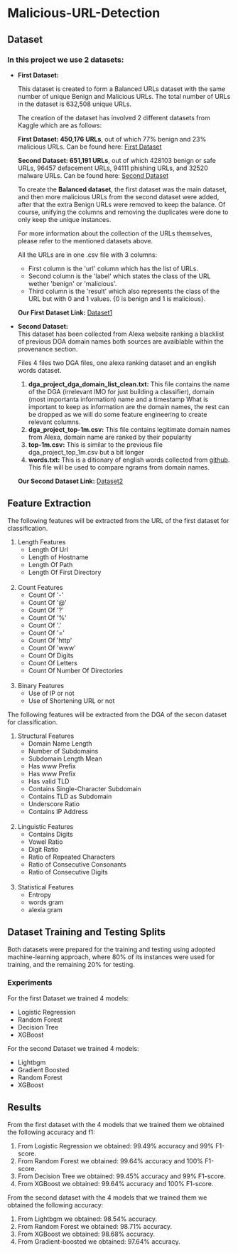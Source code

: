 # Malicious-URL-Detection

## Dataset
### In this project we use 2 datasets:
<ul>
  <li>
    <b>First Dataset:</b>
  </li>

This dataset is created to form a Balanced URLs dataset with the same number of unique Benign and Malicious URLs. The total number of URLs in the dataset is 632,508 unique URLs.

The creation of the dataset has involved 2 different datasets from Kaggle which are as follows:

<b>First Dataset: 450,176 URLs</b>, out of which 77% benign and 23% malicious URLs.
Can be found here: <a href="https://www.kaggle.com/datasets/siddharthkumar25/malicious-and-benign-urls">First Dataset</a>

<b>Second Dataset: 651,191 URLs</b>, out of which 428103 benign or safe URLs, 96457 defacement URLs, 94111 phishing URLs, and 32520 malware URLs.
Can be found here: <a href="https://www.kaggle.com/datasets/sid321axn/malicious-urls-dataset">Second Dataset</a>

To create the <b>Balanced dataset</b>, the first dataset was the main dataset, and then more malicious URLs from the second dataset were added, after that the extra Benign URLs were removed to keep the balance. Of course, unifying the columns and removing the duplicates were done to only keep the unique instances.

For more information about the collection of the URLs themselves, please refer to the mentioned datasets above.

All the URLs are in one .csv file with 3 columns:
<ul>
  <li>First column is the 'url' column which has the list of URLs.</li>
  <li>Second column is the 'label' which states the class of the URL wether 'benign' or 'malicious'.</li>
  <li>Third column is the 'result' which also represents the class of the URL but with 0 and 1 values. {0 is benign and 1 is malicious}.</li>
</ul>

<b>Our First Dataset Link:</b> <a href="https://www.kaggle.com/datasets/samahsadiq/benign-and-malicious-urls">Dataset1</a>
<li>
  <b>Second Dataset:</b>  
</li>
This dataset has been collected from Alexa website ranking a blacklist of previous DGA domain names both sources are avaiblable within the provenance section.

Files 4 files two DGA files, one alexa ranking dataset and an english words dataset.
<ol>
  <li>
    <b>dga_project_dga_domain_list_clean.txt:</b> This file contains the name of the DGA (irrelevant IMO for just building a classifier), domain (most importanta information) name and a timestamp
    What is important to keep as information are the domain names, the rest can be dropped as we will do some feature engineering to create relevant columns.
  </li>
  <li>
    <b>dga_project_top-1m.csv:</b> This file contains legitimate domain names from Alexa, domain name are ranked by their popularity
  </li>
  <li>
    <b>top-1m.csv:</b> This is similar to the previous file dga_project_top_1m.csv but a bit longer
  </li>
  <li>
    <b>words.txt:</b> This is a ditionary of english words collected from <a href= "https://github.com/dwyl/english-words">github</a>. This file will be used to compare ngrams from domain names.
  </li>
</ol>

<b>Our Second Dataset Link:</b> <a href="https://www.kaggle.com/datasets/slashtea/domain-generation-algorithm?select=dga_project_dga_domain_list_clean.txt">Dataset2</a>

</ul>

## Feature Extraction
The following features will be extracted from the URL of the first dataset for classification.
<ol>
<li>
    Length Features
    <ul>
        <li>Length Of Url</li>
        <li>Length of Hostname</li>
        <li>Length Of Path</li>
        <li>Length Of First Directory</li>
    </ul>
</li>
   <br> 
<li>
    Count Features
    <ul>
        <li>Count Of '-'</li>
        <li>Count Of '@'</li>
        <li>Count Of '?'</li>
        <li>Count Of '%'</li>
        <li>Count Of '.'</li>
        <li>Count Of '='</li>
        <li>Count Of 'http'</li>
        <li>Count Of 'www'</li>
        <li>Count Of Digits</li>
        <li>Count Of Letters</li>
        <li>Count Of Number Of Directories</li>
    </ul>
</li>
    <br>
<li>
    Binary Features
    <ul>
        <li>Use of IP or not</li>
        <li>Use of Shortening URL or not</li>
    </ul>
</li>
</ol>

The following features will be extracted from the DGA of the secon dataset for classification.
<br> 
<ol>
  <li>
    Structural Features
    <ul>
      <li>Domain Name Length</li>
      <li>Number of Subdomains</li>
      <li>Subdomain Length Mean</li>
      <li> Has www Prefix</li>
      <li>Has www Prefix</li>
      <li>Has valid TLD</li>
      <li>Contains Single-Character Subdomain</li>
      <li>Contains TLD as Subdomain</li>
      <li>Underscore Ratio</li>
      <li>Contains IP Address</li>
    </ul>
  </li>
  <br> 
  <li>
    Linguistic Features
    <ul>
      <li>Contains Digits</li>
      <li>Vowel Ratio</li>
      <li>Digit Ratio</li>
      <li>Ratio of Repeated Characters</li>
      <li>Ratio of Consecutive Consonants</li>
      <li> Ratio of Consecutive Digits</li>
    </ul>
  </li>
  <br> 
  <li>
    Statistical Features
    <ul>
      <li>Entropy</li>
      <li>words gram</li>
      <li>alexia gram</li>
    </ul>
  </li>
</ol>

## Dataset Training and Testing Splits
Both datasets were prepared for the training and testing using adopted machine-learning approach, where 80% of its instances were used for training, and the remaining 20% for testing.

### Experiments
For the first Dataset we trained 4 models:
<ul>
  <li>Logistic Regression</li>
  <li>Random Forest</li>
  <li>Decision Tree</li>
  <li>XGBoost</li>
</ul>

For the second Dataset we trained 4 models:
<ul>
  <li>Lightbgm</li>
  <li>Gradient Boosted </li>
  <li>Random Forest</li>
  <li>XGBoost</li>
</ul>

## Results

From the first dataset with the 4 models that we trained them we obtained the following accuracy and f1:
1.	From Logistic Regression we obtained: 99.49% accuracy and 99% F1-score.
2.	From Random Forest we obtained: 99.64% accuracy and 100% F1-score.
3.	From Decision Tree we obtained: 99.45% accuracy and 99% F1-score.
4.	From XGBoost we obtained: 99.64% accuracy and 100% F1-score.

From the second dataset with the 4 models that we trained them we obtained the following accuracy:
1.	From Lightbgm we obtained: 98.54% accuracy.
2.	From Random Forest we obtained: 98.71% accuracy.
3.	From XGBoost we obtained: 98.68% accuracy.
4.	From Gradient-boosted we obtained: 97.64% accuracy.












